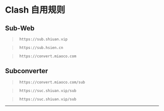 # Clash 自用规则

## Sub-Web
>      https://sub.shiuan.vip

>      https://sub.hsien.cn

>      https://convert.miaoco.com

## Subconverter

>      https://convert.miaoco.com/sub

>      https://suc.shiuan.vip/sub

>      https://suc.shiuan.vip/sub



---
